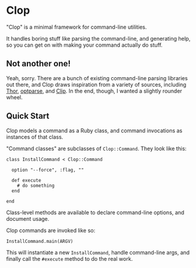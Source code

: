 Clop
====

"Clop" is a minimal framework for command-line utilities.  

It handles boring stuff like parsing the command-line, and generating help, so you can get on with making your command actually do stuff.

Not another one!
----------------

Yeah, sorry.  There are a bunch of existing command-line parsing libraries out there, and Clop draws inspiration from a variety of sources, including [Thor], [optparse], and [Clip].  In the end, though, I wanted a slightly rounder wheel.

[optparse]: http://ruby-doc.org/stdlib/libdoc/optparse/rdoc/index.html
[Thor]: http://github.com/wycats/thor
[Clip]: http://clip.rubyforge.org/

Quick Start
-----------

Clop models a command as a Ruby class, and command invocations as instances of that class.

"Command classes" are subclasses of `Clop::Command`.  They look like this:

    class InstallCommand < Clop::Command
    
      option "--force", :flag, ""
        
      def execute
        # do something
      end
        
    end

Class-level methods are available to declare command-line options, and document usage.  

Clop commands are invoked like so:

    InstallCommand.main(ARGV)

This will instantiate a new `InstallCommand`, handle command-line args, and finally call the  `#execute` method to do the real work.

